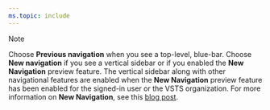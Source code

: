```yaml
---
ms.topic: include
---
```


> [!NOTE]
> Choose **Previous navigation** when you see a top-level, blue-bar. Choose **New navigation** if you see a vertical sidebar or if you enabled the **New Navigation** preview feature. The vertical sidebar along with other navigational features are enabled when the **New Navigation** preview feature has been enabled for the signed-in user or the VSTS organization. For more information on **New Navigation**, see this [blog post](https://blogs.msdn.microsoft.com/devops/2018/06/19/new-navigation/).  
